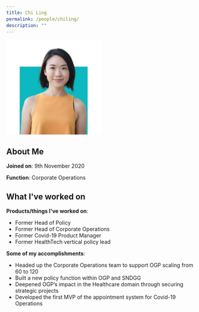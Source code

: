 ```yaml
---
title: Chi Ling
permalink: /people/chiling/
description: ""
---
```

<img src="/images/headshots/Chiling.jpg" alt="Chiling" style="width:50%;margin-left:0">

## About Me

**Joined on**: 9th November 2020

**Function**: Corporate Operations 

## What I've worked on

 **Products/things I've worked on**:&nbsp;
* Former Head of Policy
* Former Head of Corporate Operations
* Former Covid-19 Product Manager
* Former HealthTech vertical policy lead


**Some of my accomplishments**:
* Headed up the Corporate Operations team to support OGP scaling from 60 to 120
*   Built a new policy function within OGP and SNDGG
*   Deepened OGP’s impact in the Healthcare domain through securing strategic projects
*   Developed the first MVP of the appointment system for Covid-19 Operations